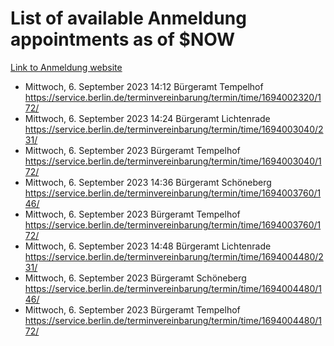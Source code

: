 # List of available Anmeldung appointments as of $NOW
[Link to Anmeldung website](https://service.berlin.de/terminvereinbarung/termin/tag.php?termin=1&anliegen[]=120686&dienstleisterlist=122210,122217,327316,122219,327312,122227,327314,122231,327346,122243,327348,122254,122252,329742,122260,329745,122262,329748,122271,327278,122273,327274,122277,327276,330436,122280,327294,122282,327290,122284,327292,122291,327270,122285,327266,122286,327264,122296,327268,150230,329760,122297,327286,122294,327284,122312,329763,122314,329775,122304,327330,122311,327334,122309,327332,317869,122281,327352,122279,329772,122283,122276,327324,122274,327326,122267,329766,122246,327318,122251,327320,122257,327322,122208,327298,122226,327300&herkunft=http%3A%2F%2Fservice.berlin.de%2Fdienstleistung%2F120686%2F)
- Mittwoch, 6. September 2023 14:12 Bürgeramt Tempelhof https://service.berlin.de/terminvereinbarung/termin/time/1694002320/172/
- Mittwoch, 6. September 2023 14:24 Bürgeramt Lichtenrade https://service.berlin.de/terminvereinbarung/termin/time/1694003040/231/
- Mittwoch, 6. September 2023  Bürgeramt Tempelhof https://service.berlin.de/terminvereinbarung/termin/time/1694003040/172/
- Mittwoch, 6. September 2023 14:36 Bürgeramt Schöneberg https://service.berlin.de/terminvereinbarung/termin/time/1694003760/146/
- Mittwoch, 6. September 2023  Bürgeramt Tempelhof https://service.berlin.de/terminvereinbarung/termin/time/1694003760/172/
- Mittwoch, 6. September 2023 14:48 Bürgeramt Lichtenrade https://service.berlin.de/terminvereinbarung/termin/time/1694004480/231/
- Mittwoch, 6. September 2023  Bürgeramt Schöneberg https://service.berlin.de/terminvereinbarung/termin/time/1694004480/146/
- Mittwoch, 6. September 2023  Bürgeramt Tempelhof https://service.berlin.de/terminvereinbarung/termin/time/1694004480/172/

